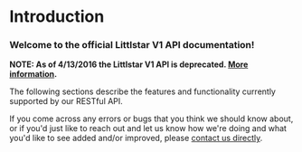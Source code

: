 # Introduction

### Welcome to the official Littlstar V1 API documentation!

**NOTE: As of 4/13/2016 the Littlstar V1 API is deprecated. <a href="http://developer.littlstar.com/announcements/2016/04/13/littlstar-v1-api-deprecation.html">More information</a>.**

The following sections describe the features and functionality currently supported by our RESTful API.

If you come across any errors or bugs that you think we should know about, or if you'd just like to reach out and let us know how we're doing and what you'd like to see added and/or improved, please <a href="mailto:support@littlstar.com?subject=API%20Feedback">contact us directly</a>.

